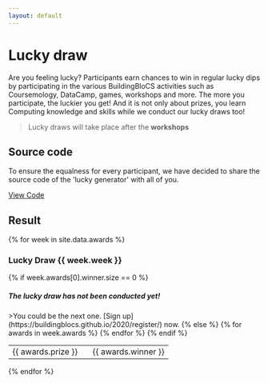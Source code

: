 ```yaml
---
layout: default
---
```



# Lucky draw

Are you feeling lucky? Participants earn chances to win in regular lucky dips by participating in the various BuildingBloCS activities such as Coursemology, DataCamp, games, workshops and more. The more you participate, the luckier you get! And it is not only about prizes, you learn Computing knowledge and skills while we conduct our lucky draws too!

>Lucky draws will take place after the **workshops**

<!-- Do visit [classdo.com](https://classdo.com) and witness the lucky draw unfold. -->


## Source code

To ensure the equalness for every participant, we have decided to share the source code of the 'lucky generator' with all of you.

<a class="btn" href="https://github.com/buildingblocs/2020/blob/master/luckydraw.py">View Code</a>

## Result
{% for week in site.data.awards %}
<h3>Lucky Draw {{ week.week }}</h3>
<!--<a class="btn" href="{{ site.baseurl }}/pre-event/luckydraw/video#{{week.week}}">Video</a>-->
<table>
    {% if week.awards[0].winner.size == 0 %}
        <h5>The lucky draw has not been conducted yet!</h5>
        >You could be the next one. [Sign up](https://buildingblocs.github.io/2020/register/) now.
    {% else %}
        {% for awards in week.awards %}
            <tr>
                <td width="50%">{{ awards.prize }}</td>
                <td width="50%">{{ awards.winner }}</td>
            </tr>
        {% endfor %}
    {% endif %}
</table>
{% endfor %}



